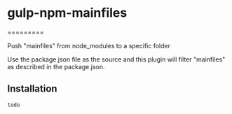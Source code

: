 # gulp-npm-mainfiles
=========

Push "mainfiles" from node_modules to a specific folder


Use the package.json file as the source and this plugin will filter "mainfiles" as described in the package.json.


## Installation

  `todo`
